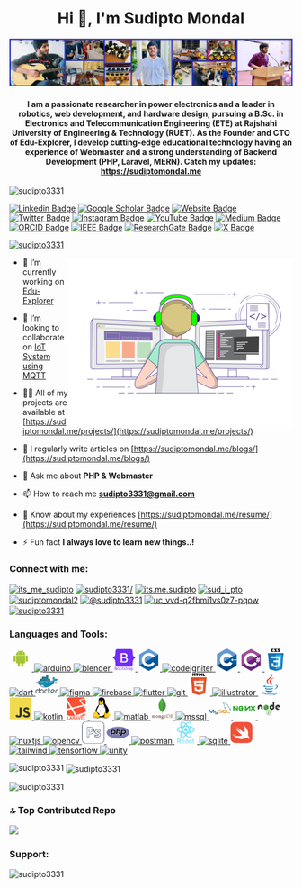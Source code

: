 <h1 align="center">Hi 👋, I'm Sudipto Mondal</h1>
<div align="center"> <img src="https://github.com/sudipto3331/sudipto3331/blob/main/banner.jpg"></div>

<h4 align="center">I am a passionate researcher in power electronics and a leader in robotics, web development, and hardware design, pursuing a B.Sc. in Electronics and Telecommunication Engineering (ETE) at Rajshahi University of Engineering & Technology (RUET). As the Founder and CTO of Edu-Explorer, I develop cutting-edge educational technology having an experience of Webmaster and a strong understanding of Backend Development (PHP, Laravel, MERN). Catch my updates: <a href="https://sudiptomondal.me">https://sudiptomondal.me</a></h4>

 <p align="left"><img src="https://komarev.com/ghpvc/?username=sudipto3331&label=Profile%20views&color=0e75b6&style=flat" alt="sudipto3331" /> </p>

[![Linkedin Badge](https://img.shields.io/badge/-LinkedIn-0e76a8?style=flat-square&logo=Linkedin&logoColor=white)](https://linkedin.com/in/sudipto3331)
[![Google Scholar Badge](https://img.shields.io/badge/Google%20Scholar-4285F4?style=flat-square&logo=google-scholar&logoColor=white)](https://scholar.google.com/citations?user=en4Q9ZwAAAAJ&hl=en)
[![Website Badge](https://img.shields.io/badge/Website-3b5998?style=flat-square&logo=google-chrome&logoColor=white)](https://sudiptomondal.me)
[![Twitter Badge](https://img.shields.io/badge/-Facebook-00acee?style=flat-square&logo=Facebook&logoColor=white)](https://facebook.com/its.me.sudipto)
[![Instagram Badge](https://img.shields.io/badge/-Instagram-e4405f?style=flat-square&logo=Instagram&logoColor=white)](https://instagram.com/sud_i_pto/)
[![YouTube Badge](https://img.shields.io/badge/YouTube-FF0000?style=flat-square&logo=youtube&logoColor=white)](https://youtube.com/channel/UC_vVD-q2FbMi1VS0z7-PQOw)
[![Medium Badge](https://img.shields.io/badge/medium-%2312100E.svg?&style=for-square&logo=medium&logoColor=white)](https://medium.com/@sudipto3331)
[![ORCID Badge](https://img.shields.io/badge/ORCID-A6CE39?style=flat-square&logo=orcid&logoColor=white)](https://orcid.org/0000-0001-8036-8347)
[![IEEE Badge](https://img.shields.io/badge/IEEE-00629B?style=flat-square&logo=ieee&logoColor=white)](https://ieee.org/author/37089687527)
[![ResearchGate Badge](https://img.shields.io/badge/ResearchGate-00CCBB?style=flat-square&logo=researchgate&logoColor=white)](https://www.researchgate.net/profile/Sudipto-Mondal-4)
[![X Badge](https://img.shields.io/badge/X-000000?style=flat-square&logo=x&logoColor=white)](https://twitter.com/its_me_Sudipto)


<p align="left"> <a href="https://github.com/ryo-ma/github-profile-trophy"><img src="https://github-profile-trophy.vercel.app/?username=sudipto3331" alt="sudipto3331" /></a> </p>
<img align="right" alt="Coding" width="400" src="https://raw.githubusercontent.com/devSouvik/devSouvik/master/gif3.gif">

- 🔭 I’m currently working on [Edu-Explorer](https://edu-explorer.com/)

- 👯 I’m looking to collaborate on [IoT System using MQTT](https://github.com/sudipto3331/ESP32-MQTT-Node-MySQL-API-Dashboard)

- 👨‍💻 All of my projects are available at [https://sudiptomondal.me/projects/](https://sudiptomondal.me/projects/)

- 📝 I regularly write articles on [https://sudiptomondal.me/blogs/](https://sudiptomondal.me/blogs/)

- 💬 Ask me about **PHP & Webmaster**

- 📫 How to reach me **sudipto3331@gmail.com**

- 📄 Know about my experiences [https://sudiptomondal.me/resume/](https://sudiptomondal.me/resume/)

- ⚡ Fun fact **I always love to learn new things..!**

<h3 align="left">Connect with me:</h3>
<p align="left">
<a href="https://twitter.com/its_me_sudipto" target="blank"><img align="center" src="https://raw.githubusercontent.com/rahuldkjain/github-profile-readme-generator/master/src/images/icons/Social/twitter.svg" alt="its_me_sudipto" height="30" width="40" /></a>
<a href="https://linkedin.com/in/sudipto3331/" target="blank"><img align="center" src="https://raw.githubusercontent.com/rahuldkjain/github-profile-readme-generator/master/src/images/icons/Social/linked-in-alt.svg" alt="sudipto3331/" height="30" width="40" /></a>
<a href="https://fb.com/its.me.sudipto" target="blank"><img align="center" src="https://raw.githubusercontent.com/rahuldkjain/github-profile-readme-generator/master/src/images/icons/Social/facebook.svg" alt="its.me.sudipto" height="30" width="40" /></a>
<a href="https://instagram.com/sud_i_pto" target="blank"><img align="center" src="https://raw.githubusercontent.com/rahuldkjain/github-profile-readme-generator/master/src/images/icons/Social/instagram.svg" alt="sud_i_pto" height="30" width="40" /></a>
<a href="https://www.behance.net/sudiptomondal2" target="blank"><img align="center" src="https://raw.githubusercontent.com/rahuldkjain/github-profile-readme-generator/master/src/images/icons/Social/behance.svg" alt="sudiptomondal2" height="30" width="40" /></a>
<a href="https://medium.com/@sudipto3331" target="blank"><img align="center" src="https://raw.githubusercontent.com/rahuldkjain/github-profile-readme-generator/master/src/images/icons/Social/medium.svg" alt="@sudipto3331" height="30" width="40" /></a>
<a href="https://www.youtube.com/channel/UC_vVD-q2FbMi1VS0z7-PQOw" target="blank"><img align="center" src="https://raw.githubusercontent.com/rahuldkjain/github-profile-readme-generator/master/src/images/icons/Social/youtube.svg" alt="uc_vvd-q2fbmi1vs0z7-pqow" height="30" width="40" /></a>
<a href="https://codeforces.com/profile/sudipto3331" target="blank"><img align="center" src="https://raw.githubusercontent.com/rahuldkjain/github-profile-readme-generator/master/src/images/icons/Social/codeforces.svg" alt="sudipto3331" height="30" width="40" /></a>
</p>

<h3 align="left">Languages and Tools:</h3>
<p align="left"> <a href="https://developer.android.com" target="_blank" rel="noreferrer"> <img src="https://raw.githubusercontent.com/devicons/devicon/master/icons/android/android-original-wordmark.svg" alt="android" width="40" height="40"/> </a> <a href="https://www.arduino.cc/" target="_blank" rel="noreferrer"> <img src="https://cdn.worldvectorlogo.com/logos/arduino-1.svg" alt="arduino" width="40" height="40"/> </a> <a href="https://www.blender.org/" target="_blank" rel="noreferrer"> <img src="https://download.blender.org/branding/community/blender_community_badge_white.svg" alt="blender" width="40" height="40"/> </a> <a href="https://getbootstrap.com" target="_blank" rel="noreferrer"> <img src="https://raw.githubusercontent.com/devicons/devicon/master/icons/bootstrap/bootstrap-plain-wordmark.svg" alt="bootstrap" width="40" height="40"/> </a> <a href="https://www.cprogramming.com/" target="_blank" rel="noreferrer"> <img src="https://raw.githubusercontent.com/devicons/devicon/master/icons/c/c-original.svg" alt="c" width="40" height="40"/> </a> <a href="https://codeigniter.com" target="_blank" rel="noreferrer"> <img src="https://cdn.worldvectorlogo.com/logos/codeigniter.svg" alt="codeigniter" width="40" height="40"/> </a> <a href="https://www.w3schools.com/cpp/" target="_blank" rel="noreferrer"> <img src="https://raw.githubusercontent.com/devicons/devicon/master/icons/cplusplus/cplusplus-original.svg" alt="cplusplus" width="40" height="40"/> </a> <a href="https://www.w3schools.com/cs/" target="_blank" rel="noreferrer"> <img src="https://raw.githubusercontent.com/devicons/devicon/master/icons/csharp/csharp-original.svg" alt="csharp" width="40" height="40"/> </a> <a href="https://www.w3schools.com/css/" target="_blank" rel="noreferrer"> <img src="https://raw.githubusercontent.com/devicons/devicon/master/icons/css3/css3-original-wordmark.svg" alt="css3" width="40" height="40"/> </a> <a href="https://dart.dev" target="_blank" rel="noreferrer"> <img src="https://www.vectorlogo.zone/logos/dartlang/dartlang-icon.svg" alt="dart" width="40" height="40"/> </a> <a href="https://www.docker.com/" target="_blank" rel="noreferrer"> <img src="https://raw.githubusercontent.com/devicons/devicon/master/icons/docker/docker-original-wordmark.svg" alt="docker" width="40" height="40"/> </a> <a href="https://www.figma.com/" target="_blank" rel="noreferrer"> <img src="https://www.vectorlogo.zone/logos/figma/figma-icon.svg" alt="figma" width="40" height="40"/> </a> <a href="https://firebase.google.com/" target="_blank" rel="noreferrer"> <img src="https://www.vectorlogo.zone/logos/firebase/firebase-icon.svg" alt="firebase" width="40" height="40"/> </a> <a href="https://flutter.dev" target="_blank" rel="noreferrer"> <img src="https://www.vectorlogo.zone/logos/flutterio/flutterio-icon.svg" alt="flutter" width="40" height="40"/> </a> <a href="https://git-scm.com/" target="_blank" rel="noreferrer"> <img src="https://www.vectorlogo.zone/logos/git-scm/git-scm-icon.svg" alt="git" width="40" height="40"/> </a> <a href="https://www.w3.org/html/" target="_blank" rel="noreferrer"> <img src="https://raw.githubusercontent.com/devicons/devicon/master/icons/html5/html5-original-wordmark.svg" alt="html5" width="40" height="40"/> </a> <a href="https://www.adobe.com/in/products/illustrator.html" target="_blank" rel="noreferrer"> <img src="https://www.vectorlogo.zone/logos/adobe_illustrator/adobe_illustrator-icon.svg" alt="illustrator" width="40" height="40"/> </a> <a href="https://www.java.com" target="_blank" rel="noreferrer"> <img src="https://raw.githubusercontent.com/devicons/devicon/master/icons/java/java-original.svg" alt="java" width="40" height="40"/> </a> <a href="https://developer.mozilla.org/en-US/docs/Web/JavaScript" target="_blank" rel="noreferrer"> <img src="https://raw.githubusercontent.com/devicons/devicon/master/icons/javascript/javascript-original.svg" alt="javascript" width="40" height="40"/> </a> <a href="https://kotlinlang.org" target="_blank" rel="noreferrer"> <img src="https://www.vectorlogo.zone/logos/kotlinlang/kotlinlang-icon.svg" alt="kotlin" width="40" height="40"/> </a> <a href="https://laravel.com/" target="_blank" rel="noreferrer"> <img src="https://raw.githubusercontent.com/devicons/devicon/master/icons/laravel/laravel-plain-wordmark.svg" alt="laravel" width="40" height="40"/> </a> <a href="https://www.linux.org/" target="_blank" rel="noreferrer"> <img src="https://raw.githubusercontent.com/devicons/devicon/master/icons/linux/linux-original.svg" alt="linux" width="40" height="40"/> </a> <a href="https://www.mathworks.com/" target="_blank" rel="noreferrer"> <img src="https://upload.wikimedia.org/wikipedia/commons/2/21/Matlab_Logo.png" alt="matlab" width="40" height="40"/> </a> <a href="https://www.mongodb.com/" target="_blank" rel="noreferrer"> <img src="https://raw.githubusercontent.com/devicons/devicon/master/icons/mongodb/mongodb-original-wordmark.svg" alt="mongodb" width="40" height="40"/> </a> <a href="https://www.microsoft.com/en-us/sql-server" target="_blank" rel="noreferrer"> <img src="https://www.svgrepo.com/show/303229/microsoft-sql-server-logo.svg" alt="mssql" width="40" height="40"/> </a> <a href="https://www.mysql.com/" target="_blank" rel="noreferrer"> <img src="https://raw.githubusercontent.com/devicons/devicon/master/icons/mysql/mysql-original-wordmark.svg" alt="mysql" width="40" height="40"/> </a> <a href="https://www.nginx.com" target="_blank" rel="noreferrer"> <img src="https://raw.githubusercontent.com/devicons/devicon/master/icons/nginx/nginx-original.svg" alt="nginx" width="40" height="40"/> </a> <a href="https://nodejs.org" target="_blank" rel="noreferrer"> <img src="https://raw.githubusercontent.com/devicons/devicon/master/icons/nodejs/nodejs-original-wordmark.svg" alt="nodejs" width="40" height="40"/> </a> <a href="https://nuxtjs.org/" target="_blank" rel="noreferrer"> <img src="https://www.vectorlogo.zone/logos/nuxtjs/nuxtjs-icon.svg" alt="nuxtjs" width="40" height="40"/> </a> <a href="https://opencv.org/" target="_blank" rel="noreferrer"> <img src="https://www.vectorlogo.zone/logos/opencv/opencv-icon.svg" alt="opencv" width="40" height="40"/> </a> <a href="https://www.photoshop.com/en" target="_blank" rel="noreferrer"> <img src="https://raw.githubusercontent.com/devicons/devicon/master/icons/photoshop/photoshop-line.svg" alt="photoshop" width="40" height="40"/> </a> <a href="https://www.php.net" target="_blank" rel="noreferrer"> <img src="https://raw.githubusercontent.com/devicons/devicon/master/icons/php/php-original.svg" alt="php" width="40" height="40"/> </a> <a href="https://postman.com" target="_blank" rel="noreferrer"> <img src="https://www.vectorlogo.zone/logos/getpostman/getpostman-icon.svg" alt="postman" width="40" height="40"/> </a> <a href="https://reactjs.org/" target="_blank" rel="noreferrer"> <img src="https://raw.githubusercontent.com/devicons/devicon/master/icons/react/react-original-wordmark.svg" alt="react" width="40" height="40"/> </a> <a href="https://www.sqlite.org/" target="_blank" rel="noreferrer"> <img src="https://www.vectorlogo.zone/logos/sqlite/sqlite-icon.svg" alt="sqlite" width="40" height="40"/> </a> <a href="https://developer.apple.com/swift/" target="_blank" rel="noreferrer"> <img src="https://raw.githubusercontent.com/devicons/devicon/master/icons/swift/swift-original.svg" alt="swift" width="40" height="40"/> </a> <a href="https://tailwindcss.com/" target="_blank" rel="noreferrer"> <img src="https://www.vectorlogo.zone/logos/tailwindcss/tailwindcss-icon.svg" alt="tailwind" width="40" height="40"/> </a> <a href="https://www.tensorflow.org" target="_blank" rel="noreferrer"> <img src="https://www.vectorlogo.zone/logos/tensorflow/tensorflow-icon.svg" alt="tensorflow" width="40" height="40"/> </a> <a href="https://unity.com/" target="_blank" rel="noreferrer"> <img src="https://www.vectorlogo.zone/logos/unity3d/unity3d-icon.svg" alt="unity" width="40" height="40"/> </a> </p>

<p><img align="left" src="https://github-readme-stats.vercel.app/api/top-langs?username=sudipto3331&show_icons=true&locale=en&layout=compact" alt="sudipto3331" /></p>

<p>&nbsp;<img align="center" src="https://github-readme-stats.vercel.app/api?username=sudipto3331&show_icons=true&locale=en" alt="sudipto3331" /></p>

<p align="left"><img align="center" src="https://github-readme-streak-stats.herokuapp.com/?user=sudipto3331&" alt="sudipto3331" /></p>


### 🔝 Top Contributed Repo
![](https://github-contributor-stats.vercel.app/api?username=sudipto3331&limit=5&theme=flat&combine_all_yearly_contributions=true)



<h3 align="left">Support:</h3>
<p><a href="https://www.buymeacoffee.com/sudipto3331"> <img align="left" src="https://cdn.buymeacoffee.com/buttons/v2/default-yellow.png" height="50" width="210" alt="sudipto3331" /></a></p>
